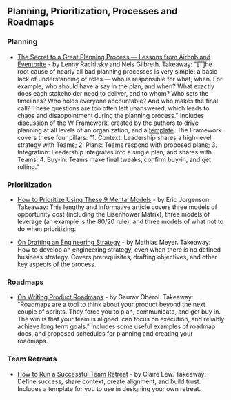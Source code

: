 ## Planning, Prioritization, Processes and Roadmaps

### Planning
- [The Secret to a Great Planning Process — Lessons from Airbnb and Eventbrite](https://firstround.com/review/the-secret-to-a-great-planning-process-lessons-from-airbnb-and-eventbrite/) - by Lenny Rachitsky and Nels Gilbreth. Takeaway: "[T]he root cause of nearly all bad planning processes is very simple: a basic lack of understanding of roles — who is responsible for what, when. For example, who should have a say in the plan, and when? What exactly does each stakeholder need to deliver, and to whom? Who sets the timelines? Who holds everyone accountable? And who makes the final call? These questions are too often left unanswered, which leads to chaos and disappointment during the planning process." Includes discussion of the W Framework, created by the authors to drive planning at all levels of an organization, and a [template](https://docs.google.com/document/d/1JI73WrGplrhNE46aLyRD_B74gEynI77EPgXn1ic6WeQ/edit#). The Framework covers these four pillars: "1. Context: Leadership shares a high-level strategy with Teams; 2. Plans: Teams respond with proposed plans; 3. Integration: Leadership integrates into a single plan, and shares with Teams; 4. Buy-in: Teams make final tweaks, confirm buy-in, and get rolling."

### Prioritization

- [How to Prioritize Using These 9 Mental Models](https://medium.com/evergreen-business-weekly/how-to-prioritize-using-these-9-mental-models-daef8f03dd93) - by Eric Jorgenson. Takeaway: This lengthy and informative article covers three models of opportunity cost (including the Eisenhower Matrix), three models of leverage (an example is the 80/20 rule), and three models of what not to do when prioritizing. 

- [On Drafting an Engineering Strategy](https://www.paperplanes.de/2020/1/31/on-drafting-an-engineering-strategy.html) - by Mathias Meyer. Takeaway: How to develop an engineering strategy, even when there is no defined business strategy. Covers prerequisites, drafting objectives, and other key aspects of the process.

### Roadmaps
- [On Writing Product Roadmaps](https://goberoi.com/on-writing-product-roadmaps-a4d72f96326c) - by Gaurav Oberoi. Takeaway: "Roadmaps are a tool to think about your product beyond the next couple of sprints. They force you to plan, communicate, and get buy in. The win is that your team is aligned, can focus on execution, and reliably achieve long term goals." Includes some useful examples of roadmap docs, and proposed schedules for planning and creating your roadmaps. 

### Team Retreats
- [How to Run a Successful Team Retreat](https://knowyourteam.com/blog/2019/08/13/how-to-run-a-successful-team-retreat/?utm_source=kytnewsletter&utm_medium=email) - by Claire Lew. Takeaway: Define success, share context, create alignment, and build trust. Includes a template for you to use in designing your own retreat.
